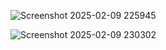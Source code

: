 
![Screenshot 2025-02-09 225945](https://github.com/user-attachments/assets/2d343717-a3f7-4440-bea2-e0bac3d007c8)

![Screenshot 2025-02-09 230302](https://github.com/user-attachments/assets/c2f1ab38-c849-4226-83a4-27460d3e5b3b)
